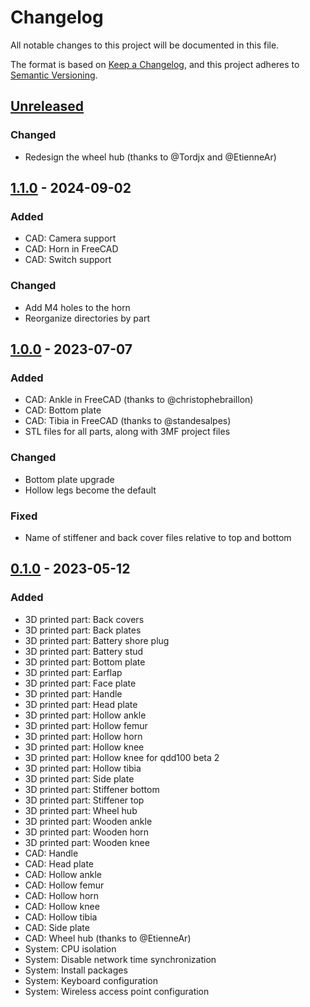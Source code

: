 # Changelog

All notable changes to this project will be documented in this file.

The format is based on [Keep a Changelog](https://keepachangelog.com/en/1.0.0/),
and this project adheres to [Semantic Versioning](https://semver.org/spec/v2.0.0.html).

## [Unreleased]

### Changed

- Redesign the wheel hub (thanks to @Tordjx and @EtienneAr)
## [1.1.0] - 2024-09-02



### Added

- CAD: Camera support
- CAD: Horn in FreeCAD
- CAD: Switch support

### Changed

- Add M4 holes to the horn
- Reorganize directories by part

## [1.0.0] - 2023-07-07

### Added

- CAD: Ankle in FreeCAD (thanks to @christophebraillon)
- CAD: Bottom plate
- CAD: Tibia in FreeCAD (thanks to @standesalpes)
- STL files for all parts, along with 3MF project files

### Changed

- Bottom plate upgrade
- Hollow legs become the default

### Fixed

- Name of stiffener and back cover files relative to top and bottom

## [0.1.0] - 2023-05-12

### Added

- 3D printed part: Back covers
- 3D printed part: Back plates
- 3D printed part: Battery shore plug
- 3D printed part: Battery stud
- 3D printed part: Bottom plate
- 3D printed part: Earflap
- 3D printed part: Face plate
- 3D printed part: Handle
- 3D printed part: Head plate
- 3D printed part: Hollow ankle
- 3D printed part: Hollow femur
- 3D printed part: Hollow horn
- 3D printed part: Hollow knee
- 3D printed part: Hollow knee for qdd100 beta 2
- 3D printed part: Hollow tibia
- 3D printed part: Side plate
- 3D printed part: Stiffener bottom
- 3D printed part: Stiffener top
- 3D printed part: Wheel hub
- 3D printed part: Wooden ankle
- 3D printed part: Wooden horn
- 3D printed part: Wooden knee
- CAD: Handle
- CAD: Head plate
- CAD: Hollow ankle
- CAD: Hollow femur
- CAD: Hollow horn
- CAD: Hollow knee
- CAD: Hollow tibia
- CAD: Side plate
- CAD: Wheel hub (thanks to @EtienneAr)
- System: CPU isolation
- System: Disable network time synchronization
- System: Install packages
- System: Keyboard configuration
- System: Wireless access point configuration

[unreleased]: https://github.com/upkie/upkie_parts/compare/v1.1.0...HEAD
[1.1.0]: https://github.com/upkie/upkie_parts/compare/v1.0.0...v1.1.0
[1.0.0]: https://github.com/upkie/upkie_parts/compare/v0.1.0...v1.0.0
[0.1.0]: https://github.com/upkie/upkie_parts/releases/tag/v0.1.0
